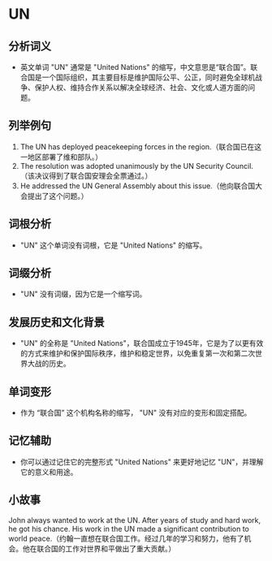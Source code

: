 # UN

## 分析词义

  

*   英文单词 "UN" 通常是 "United Nations" 的缩写，中文意思是“联合国”。联合国是一个国际组织，其主要目标是维护国际公平、公正，同时避免全球机战争、保护人权、维持合作关系以解决全球经济、社会、文化或人道方面的问题。

  

## 列举例句

  

1.  The UN has deployed peacekeeping forces in the region.（联合国已在这一地区部署了维和部队。）
2.  The resolution was adopted unanimously by the UN Security Council.（该决议得到了联合国安理会全票通过。）
3.  He addressed the UN General Assembly about this issue.（他向联合国大会提出了这个问题。）

  

## 词根分析

  

*   "UN" 这个单词没有词根，它是 "United Nations" 的缩写。

  

## 词缀分析

  

*   "UN" 没有词缀，因为它是一个缩写词。

  

## 发展历史和文化背景

  

*   "UN" 的全称是 "United Nations"，联合国成立于1945年，它是为了以更有效的方式来维护和保护国际秩序，维护和稳定世界，以免重复第一次和第二次世界大战的历史。

  

## 单词变形

  

*   作为 “联合国” 这个机构名称的缩写， "UN" 没有对应的变形和固定搭配。

  

## 记忆辅助

  

*   你可以通过记住它的完整形式 "United Nations" 来更好地记忆 "UN"，并理解它的意义和用途。

  

## 小故事

  

John always wanted to work at the UN. After years of study and hard work, he got his chance. His work in the UN made a significant contribution to world peace.（约翰一直想在联合国工作。经过几年的学习和努力，他有了机会。他在联合国的工作对世界和平做出了重大贡献。）
